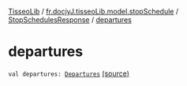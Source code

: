 [TisseoLib](../../index.md) / [fr.docjyJ.tisseoLib.model.stopSchedule](../index.md) / [StopSchedulesResponse](index.md) / [departures](./departures.md)

# departures

`val departures: `[`Departures`](../-departures/index.md) [(source)](https://github.com/docjyJ/TisseoLib/tree/master/src/main/kotlin/fr/docjyJ/tisseoLib/model/stopSchedule/StopSchedulesResponse.kt#L9)